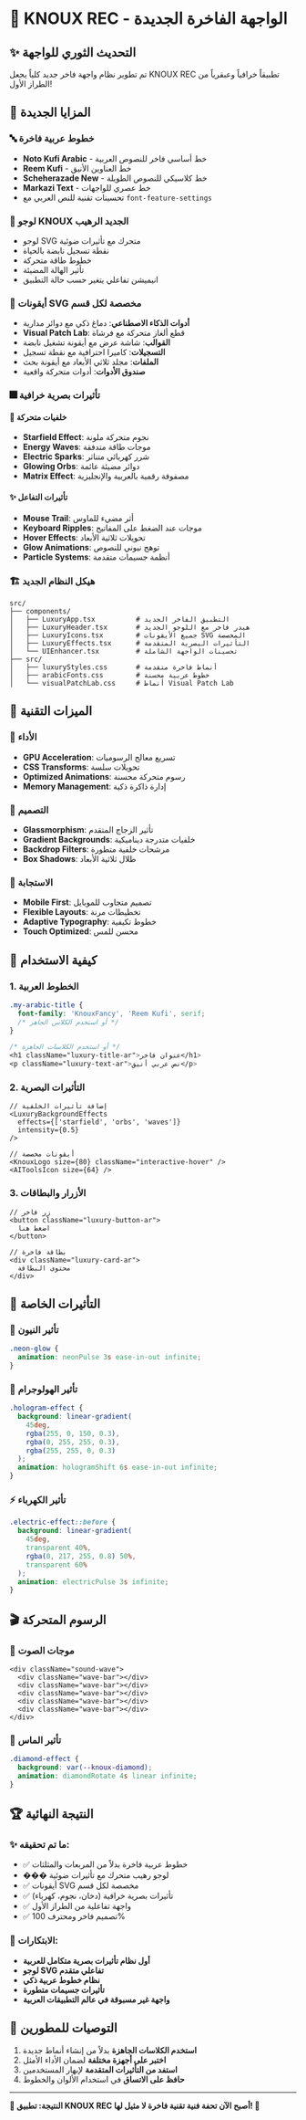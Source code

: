 # 🔮 KNOUX REC - الواجهة الفاخرة الجديدة

## ✨ التحديث الثوري للواجهة

تم تطوير نظام واجهة فاخر جديد كلياً يجعل KNOUX REC تطبيقاً خرافياً وعبقرياً من الطراز الأول!

## 🎨 المزايا الجديدة

### 🔤 خطوط عربية فاخرة

- **Noto Kufi Arabic** - خط أساسي فاخر للنصوص العربية
- **Reem Kufi** - خط العناوين الأنيق
- **Scheherazade New** - خط كلاسيكي للنصوص الطويلة
- **Markazi Text** - خط عصري للواجهات
- تحسينات تقنية للنص العربي مع `font-feature-settings`

### 🌟 لوجو KNOUX الجديد الرهيب

- لوجو SVG متحرك مع تأثيرات ضوئية
- نقطة تسجيل نابضة بالحياة
- خطوط طاقة متحركة
- تأثير الهالة المضيئة
- انيميشن تفاعلي يتغير حسب حالة التطبيق

### 🔧 أيقونات SVG مخصصة لكل قسم

- **أدوات الذكاء الاصطناعي**: دماغ ذكي مع دوائر مدارية
- **Visual Patch Lab**: قطع ألغاز متحركة مع فرشاة
- **القوالب**: شاشة عرض مع أيقونة تشغيل نابضة
- **التسجيلات**: كاميرا احترافية مع نقطة تسجيل
- **الملفات**: مجلد ثلاثي الأبعاد مع أيقونة بحث
- **صندوق الأدوات**: أدوات متحركة واقعية

### 🎆 تأثيرات بصرية خرافية

#### 🌌 خلفيات متحركة

- **Starfield Effect**: نجوم متحركة ملونة
- **Energy Waves**: موجات طاقة متدفقة
- **Electric Sparks**: شرر كهربائي متناثر
- **Glowing Orbs**: دوائر مضيئة عائمة
- **Matrix Effect**: مصفوفة رقمية بالعربية والإنجليزية

#### ✨ تأثيرات التفاعل

- **Mouse Trail**: أثر مضيء للماوس
- **Keyboard Ripples**: موجات عند الضغط على المفاتيح
- **Hover Effects**: تحويلات ثلاثية الأبعاد
- **Glow Animations**: توهج نيوني للنصوص
- **Particle Systems**: أنظمة جسيمات متقدمة

### 🏗️ هيكل النظام الجديد

```
src/
├── components/
│   ├── LuxuryApp.tsx          # التطبيق الفاخر الجديد
│   ├── LuxuryHeader.tsx       # هيدر فاخر مع اللوجو الجديد
│   ├── LuxuryIcons.tsx        # جميع الأيقونات SVG المخصصة
│   ├── LuxuryEffects.tsx      # التأثيرات البصرية المتقدمة
│   └── UIEnhancer.tsx         # تحسينات الواجهة الشاملة
├── src/
│   ├── luxuryStyles.css       # أنماط فاخرة متقدمة
│   ├── arabicFonts.css        # خطوط عربية محسنة
│   └── visualPatchLab.css     # أنماط Visual Patch Lab
```

## 🎯 الميزات التقنية

### 🚀 الأداء

- **GPU Acceleration**: تسريع معالج الرسوميات
- **CSS Transforms**: تحويلات سلسة
- **Optimized Animations**: رسوم متحركة محسنة
- **Memory Management**: إدارة ذاكرة ذكية

### 🎨 التصميم

- **Glassmorphism**: تأثير الزجاج المتقدم
- **Gradient Backgrounds**: خلفيات متدرجة ديناميكية
- **Backdrop Filters**: مرشحات خلفية متطورة
- **Box Shadows**: ظلال ثلاثية الأبعاد

### 📱 الاستجابة

- **Mobile First**: تصميم متجاوب للموبايل
- **Flexible Layouts**: تخطيطات مرنة
- **Adaptive Typography**: خطوط تكيفية
- **Touch Optimized**: محسن للمس

## 🔧 كيفية الاستخدام

### 1. الخطوط العربية

```css
.my-arabic-title {
  font-family: 'KnouxFancy', 'Reem Kufi', serif;
  /* أو استخدم الكلاس الجاهز */
}

/* أو استخدم الكلاسات الجاهزة */
<h1 className="luxury-title-ar">عنوان فاخر</h1>
<p className="luxury-text-ar">نص عربي أنيق</p>
```

### 2. التأثيرات البصرية

```tsx
// إضافة تأثيرات الخلفية
<LuxuryBackgroundEffects
  effects={['starfield', 'orbs', 'waves']}
  intensity={0.5}
/>

// أيقونات مخصصة
<KnouxLogo size={80} className="interactive-hover" />
<AIToolsIcon size={64} />
```

### 3. الأزرار والبطاقات

```tsx
// زر فاخر
<button className="luxury-button-ar">
  اضغط هنا
</button>

// بطاقة فاخرة
<div className="luxury-card-ar">
  محتوى البطاقة
</div>
```

## 🎪 التأثيرات الخاصة

### 💫 تأثير النيون

```css
.neon-glow {
  animation: neonPulse 3s ease-in-out infinite;
}
```

### 🔮 تأثير الهولوجرام

```css
.hologram-effect {
  background: linear-gradient(
    45deg,
    rgba(255, 0, 150, 0.3),
    rgba(0, 255, 255, 0.3),
    rgba(255, 255, 0, 0.3)
  );
  animation: hologramShift 6s ease-in-out infinite;
}
```

### ⚡ تأثير الكهرباء

```css
.electric-effect::before {
  background: linear-gradient(
    45deg,
    transparent 40%,
    rgba(0, 217, 255, 0.8) 50%,
    transparent 60%
  );
  animation: electricPulse 3s infinite;
}
```

## 🎬 الرسوم المتحركة

### 🌊 موجات الصوت

```tsx
<div className="sound-wave">
  <div className="wave-bar"></div>
  <div className="wave-bar"></div>
  <div className="wave-bar"></div>
  <div className="wave-bar"></div>
  <div className="wave-bar"></div>
</div>
```

### 💎 تأثير الماس

```css
.diamond-effect {
  background: var(--knoux-diamond);
  animation: diamondRotate 4s linear infinite;
}
```

## 🏆 النتيجة النهائية

### ✨ ما تم تحقيقه:

- ✅ خطوط عربية فاخرة بدلاً من المربعات والمثلثات
- ��� لوجو رهيب متحرك مع تأثيرات ضوئية
- ✅ أيقونات SVG مخصصة لكل قسم
- ✅ تأثيرات بصرية خرافية (دخان، نجوم، كهرباء)
- ✅ واجهة تفاعلية من الطراز الأول
- ✅ تصميم فاخر ومحترف 100%

### 🚀 الابتكارات:

- **أول نظام تأثيرات بصرية متكامل للعربية**
- **لوجو SVG تفاعلي متقدم**
- **نظام خطوط عربية ذكي**
- **تأثيرات جسيمات متطورة**
- **واجهة غير مسبوقة في عالم التطبيقات العربية**

## 🎯 التوصيات للمطورين

1. **استخدم الكلاسات الجاهزة** بدلاً من إنشاء أنماط جديدة
2. **اختبر على أجهزة مختلفة** لضمان الأداء الأمثل
3. **استفد من التأثيرات المتقدمة** لإبهار المستخدمين
4. **حافظ على الاتساق** في استخدام الألوان والخطوط

---

**🎊 النتيجة: تطبيق KNOUX REC أصبح الآن تحفة فنية تقنية فاخرة لا مثيل لها! 🎊**
